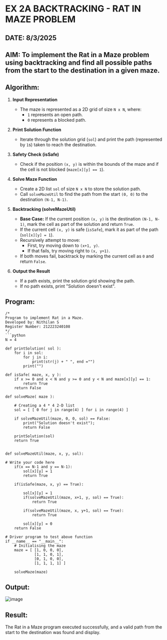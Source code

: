 # EX 2A BACKTRACKING - RAT IN MAZE PROBLEM
## DATE: 8/3/2025
## AIM: To implement the Rat in a Maze problem using backtracking and find all possible paths from the start to the destination in a given maze.

## Algorithm:

1. **Input Representation**  
   - The maze is represented as a 2D grid of size `N x N`, where:
     - `1` represents an open path.
     - `0` represents a blocked path.

2. **Print Solution Function**  
   - Iterate through the solution grid (`sol`) and print the path (represented by `1`s) taken to reach the destination.

3. **Safety Check (isSafe)**  
   - Check if the position `(x, y)` is within the bounds of the maze and if the cell is not blocked (`maze[x][y] == 1`).

4. **Solve Maze Function**  
   - Create a 2D list `sol` of size `N x N` to store the solution path.
   - Call `solveMazeUtil` to find the path from the start `(0, 0)` to the destination `(N-1, N-1)`.

5. **Backtracking (solveMazeUtil)**  
   - **Base Case:** If the current position `(x, y)` is the destination `(N-1, N-1)`, mark the cell as part of the solution and return `True`.
   - If the current cell `(x, y)` is safe (`isSafe`), mark it as part of the path (`sol[x][y] = 1`).
   - Recursively attempt to move:
     - First, try moving down to `(x+1, y)`.
     - If that fails, try moving right to `(x, y+1)`.
   - If both moves fail, backtrack by marking the current cell as `0` and return `False`.

6. **Output the Result**  
   - If a path exists, print the solution grid showing the path.
   - If no path exists, print "Solution doesn't exist".
   

## Program:
```
/*
Program to implement Rat in a Maze.
Developed by: Nithilan S
Register Number: 212223240108
*/
```python
N = 4

def printSolution( sol ):
    for i in sol:
        for j in i:
            print(str(j) + " ", end ="")
        print("")
 
def isSafe( maze, x, y ):
    if x >= 0 and x < N and y >= 0 and y < N and maze[x][y] == 1:
        return True
    return False
 
def solveMaze( maze ):
     
    # Creating a 4 * 4 2-D list
    sol = [ [ 0 for j in range(4) ] for i in range(4) ]
     
    if solveMazeUtil(maze, 0, 0, sol) == False:
        print("Solution doesn't exist");
        return False
     
    printSolution(sol)
    return True
     

def solveMazeUtil(maze, x, y, sol):
     
# Write your code here
    if(x == N-1 and y == N-1):
        sol[x][y] = 1
        return True
    
    if(isSafe(maze, x, y) == True):
        
        sol[x][y] = 1
        if(solveMazeUtil(maze, x+1, y, sol) == True):
            return True
            
        if(solveMazeUtil(maze, x, y+1, sol) == True):
            return True
            
        sol[x][y] = 0
    return False
        
# Driver program to test above function
if __name__ == "__main__":
    # Initialising the maze
    maze = [ [1, 0, 0, 0],
             [1, 1, 0, 1],
             [0, 1, 0, 0],
             [1, 1, 1, 1] ]
              
    solveMaze(maze)
```

## Output:
![image](https://github.com/user-attachments/assets/1450f2a3-a515-4f2b-87fa-11168758d621)



## Result:
The Rat in a Maze program executed successfully, and a valid path from the start to the destination was found and display.
